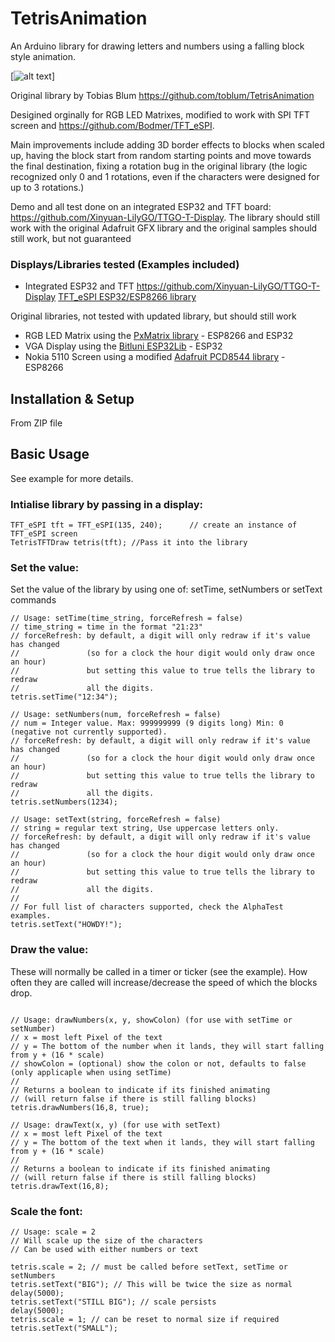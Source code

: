 # TetrisAnimation

An Arduino library for drawing letters and numbers using a falling block style animation.

[![alt text](https://github.com/robcazzaro/TetrisTFTAnimation/blob/master/TetrisDemo.gif "Tetris alphabet animation")]

Original library by Tobias Blum https://github.com/toblum/TetrisAnimation

Desigined orginally for RGB LED Matrixes, modified to work with SPI TFT screen and https://github.com/Bodmer/TFT_eSPI.

Main improvements include adding 3D border effects to blocks when scaled up, having the block start from random starting points and move towards the final destination, fixing a rotation bug in the original library (the logic recognized only 0 and 1 rotations, even if the characters were designed for up to 3 rotations.)

Demo and all test done on an integrated ESP32 and TFT board: https://github.com/Xinyuan-LilyGO/TTGO-T-Display.  The library should still work with the original Adafruit GFX library and the original samples should still work, but not guaranteed

### Displays/Libraries tested (Examples included)

- Integrated ESP32 and TFT https://github.com/Xinyuan-LilyGO/TTGO-T-Display  [TFT_eSPI ESP32/ESP8266 library](https://github.com/Bodmer/TFT_eSPI)

Original libraries, not tested with updated library, but should still work
- RGB LED Matrix using the [PxMatrix library](https://github.com/2dom/PxMatrix/) - ESP8266 and ESP32
- VGA Display using the [Bitluni ESP32Lib](https://github.com/bitluni/ESP32Lib) - ESP32
- Nokia 5110 Screen using a modified [Adafruit PCD8544 library](https://github.com/bbx10/Adafruit-PCD8544-Nokia-5110-LCD-library/tree/esp8266) - ESP8266


## Installation & Setup

From ZIP file

## Basic Usage

See example for more details.

### Intialise library by passing in a display:

```
TFT_eSPI tft = TFT_eSPI(135, 240);		// create an instance of TFT_eSPI screen
TetrisTFTDraw tetris(tft); //Pass it into the library

```

### Set the value:

Set the value of the library by using one of: setTime, setNumbers or setText commands

```
// Usage: setTime(time_string, forceRefresh = false)
// time_string = time in the format "21:23"
// forceRefresh: by default, a digit will only redraw if it's value has changed
//               (so for a clock the hour digit would only draw once an hour)
//               but setting this value to true tells the library to redraw
//               all the digits.  
tetris.setTime("12:34");

// Usage: setNumbers(num, forceRefresh = false)
// num = Integer value. Max: 999999999 (9 digits long) Min: 0 (negative not currently supported).
// forceRefresh: by default, a digit will only redraw if it's value has changed
//               (so for a clock the hour digit would only draw once an hour)
//               but setting this value to true tells the library to redraw
//               all the digits.  
tetris.setNumbers(1234);

// Usage: setText(string, forceRefresh = false)
// string = regular text string, Use uppercase letters only.
// forceRefresh: by default, a digit will only redraw if it's value has changed
//               (so for a clock the hour digit would only draw once an hour)
//               but setting this value to true tells the library to redraw
//               all the digits.
//
// For full list of characters supported, check the AlphaTest examples.
tetris.setText("HOWDY!");

```

### Draw the value:

These will normally be called in a timer or ticker (see the example). How often they are called will increase/decrease the speed of which the blocks drop.

```

// Usage: drawNumbers(x, y, showColon) (for use with setTime or setNumber)
// x = most left Pixel of the text 
// y = The bottom of the number when it lands, they will start falling from y + (16 * scale)
// showColon = (optional) show the colon or not, defaults to false (only applicaple when using setTime)
//
// Returns a boolean to indicate if its finished animating
// (will return false if there is still falling blocks)
tetris.drawNumbers(16,8, true);

// Usage: drawText(x, y) (for use with setText)
// x = most left Pixel of the text 
// y = The bottom of the text when it lands, they will start falling from y + (16 * scale)
//
// Returns a boolean to indicate if its finished animating
// (will return false if there is still falling blocks)
tetris.drawText(16,8);

```

### Scale the font:

```
// Usage: scale = 2
// Will scale up the size of the characters
// Can be used with either numbers or text 

tetris.scale = 2; // must be called before setText, setTime or setNumbers
tetris.setText("BIG"); // This will be twice the size as normal
delay(5000);
tetris.setText("STILL BIG"); // scale persists
delay(5000);
tetris.scale = 1; // can be reset to normal size if required
tetris.setText("SMALL");
```
